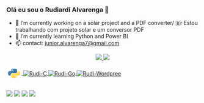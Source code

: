 ### Olá eu sou o Rudiardi Alvarenga 👋

- 🔭 I’m currently working on a solar project and a PDF converter/ 🇧r Estou trabalhando com projeto solar e um conversor PDF
- 🌱 I’m currently learning Python and Power BI
- 📫 contact: junior.alvarenga7@gmail.com

<div align="center">
  <a href="https://github.com/rudiardi">
  <img height="135em" src="https://github-readme-stats.vercel.app/api?username=rudiardi&show_icons=true&theme=dark&include_all_commits=true&count_private=true"/>
  <img height="135em" src="https://github-readme-stats.vercel.app/api/top-langs/?username=rudiardi&layout=compact&langs_count=7&theme=dark"/>
</div>
<div style="display: inline_block"><br>
  <img align="center" alt="Rudi-Python" height="30" width="40" src="https://raw.githubusercontent.com/devicons/devicon/master/icons/python/python-original.svg">
  <img align="center" alt="Rudi-C" height="30" width="40" src="https://cdn.jsdelivr.net/gh/devicons/devicon/icons/c/c-original.svg">
  <img align="center" alt="Rudi-Go" height="30" width="40" src="https://cdn.jsdelivr.net/gh/devicons/devicon/icons/go/go-original.svg">
  <img align="center" alt="Rudi-Wordpree" height="30" width="40" src="https://cdn.jsdelivr.net/gh/devicons/devicon/icons/wordpress/wordpress-original.svg">
</div>

   ##
 
<div> 
  <a href="https://www.instagram.com/rudiardi_alvarenga/" target="_blank"><img src="https://img.shields.io/badge/-Instagram-%23E4405F?style=for-the-badge&logo=instagram&logoColor=white" target="_blank"></a>
 	<a href="https://www.twitch.tv/rudiardi_alvarenga" target="_blank"><img src="https://img.shields.io/badge/Twitch-9146FF?style=for-the-badge&logo=twitch&logoColor=white" target="_blank"></a>
  <a href = "mailto:junior.alvarenga7@gmail.com"><img src="https://img.shields.io/badge/-Gmail-%23333?style=for-the-badge&logo=gmail&logoColor=white" target="_blank"></a>
  <a href="https://www.linkedin.com/in/rudiardi-alvarenga-3086a89b/" target="_blank"><img src="https://img.shields.io/badge/-LinkedIn-%230077B5?style=for-the-badge&logo=linkedin&logoColor=white" target="_blank"></a> 
 <div>
